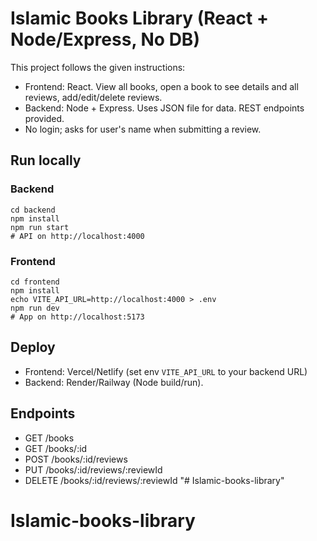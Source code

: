 # Islamic Books Library (React + Node/Express, No DB)

This project follows the given instructions: 
- Frontend: React. View all books, open a book to see details and all reviews, add/edit/delete reviews.
- Backend: Node + Express. Uses JSON file for data. REST endpoints provided.
- No login; asks for user's name when submitting a review.

## Run locally

### Backend
```
cd backend
npm install
npm run start
# API on http://localhost:4000
```

### Frontend
```
cd frontend
npm install
echo VITE_API_URL=http://localhost:4000 > .env
npm run dev
# App on http://localhost:5173
```

## Deploy
- Frontend: Vercel/Netlify (set env `VITE_API_URL` to your backend URL)
- Backend: Render/Railway (Node build/run).

## Endpoints
- GET /books
- GET /books/:id
- POST /books/:id/reviews
- PUT /books/:id/reviews/:reviewId
- DELETE /books/:id/reviews/:reviewId
"# Islamic-books-library" 
# Islamic-books-library
